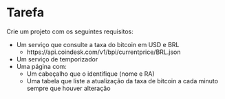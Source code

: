 <h1>Tarefa</h1>

<p>Crie um projeto com os seguintes requisitos:</p>

<ul>

<li>Um serviço que consulte a taxa do bitcoin em USD e BRL
  <ul>
  <li>https://api.coindesk.com/v1/bpi/currentprice/BRL.json</li>
    </ul>
    </li>

<li>Um serviço de temporizador</li>
<li>Uma página com:
<ul>
<li>Um cabeçalho que o identifique (nome e RA)</li>
<li>Uma tabela que liste a atualização da taxa de bitcoin a cada minuto sempre que houver alteração</li>
</ul>
  </li>
</ul>
